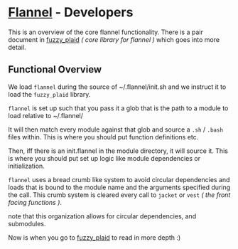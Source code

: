 # [Flannel][readme-md] - Developers

This is an overview of the core flannel functionality. There is a pair document in [fuzzy_plaid][fuzzy_plaid-readme] *( core library for flannel )* which goes into more detail.

## Functional Overview

We load `flannel` during the source of ~/.flannel/init.sh and we instruct it to load the `fuzzy_plaid` library.

`flannel` is set up such that you pass it a glob that is the path to a module to load relative to ~/.flannel/ 

It will then match every module against that glob and source a `.sh` / `.bash` files within. This is where you should put function definitions etc.

Then, iff there is an init.flannel in the module directory, it will source it. This is where you should put set up logic like module dependencies or initialization.

`flannel` uses a bread crumb like system to avoid circular dependencies and loads that is bound to the module name and the arguments specified during the call. This crumb system is cleared every call to `jacket` or `vest` *( the front facing functions )*.

note that this organization allows for circular dependencies, and submodules.

Now is when you go to [fuzzy_plaid][fuzzy_plaid-readme] to read in more depth :)

[fuzzy_plaid-readme]: fuzzy_plaid/README.md "Core Flannel Doc"
[readme-md]: README.md "Flannel Readme"
